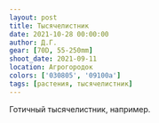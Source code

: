 ```yaml
---
layout: post
title: Тысячелистник
date: 2021-10-28 00:00:00
author: Д.Г.
gear: [70D, 55-250mm]
shoot_date: 2021-09-11
location: Агрогородок
colors: ['030805', '09100a']
tags: [растения, тысячелистник]
---
```

Готичный тысячелистник, например.
